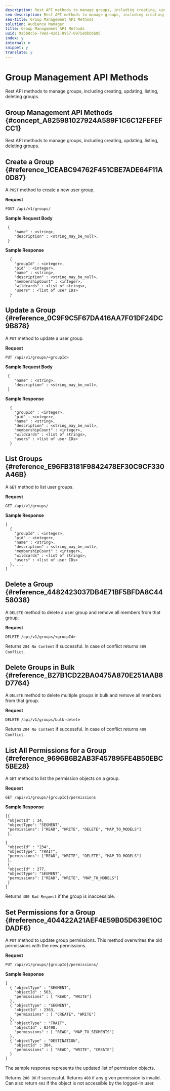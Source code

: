 ```yaml
---
description: Rest API methods to manage groups, including creating, updating, listing, deleting groups.
seo-description: Rest API methods to manage groups, including creating, updating, listing, deleting groups.
seo-title: Group Management API Methods
solution: Audience Manager
title: Group Management API Methods
uuid: 9a5b8c56-79ed-42d1-8957-6975ebbbda05
index: y
internal: n
snippet: y
translate: y
---
```


# Group Management API Methods

Rest API methods to manage groups, including creating, updating, listing, deleting groups.

## Group Management API Methods {#concept_A825981027924A589F1C6C12FEFEFCC1}

Rest API methods to manage groups, including creating, updating, listing, deleting groups.

<!-- c_rest_api_user_man_group.xml -->

## Create a Group {#reference_1CEABC94762F451CBE7ADE64F11A0D87}

A `POST` method to create a new user group.

<!-- r_rest_api_group_create.xml -->

**Request**

`POST /api/v1/groups/`

**Sample Request Body**

```
 {
    "name" : <string>,
    "description" : <string_may_be_null>,
 }
```

**Sample Response**

```
  {
    "groupId" : <integer>,
    "pid" : <integer>,
    "name" : <string>,
    "description" : <string_may_be_null>,
    "membershipCount" : <integer>,
    "wildcards" : <list of strings>,
    "users" : <list of user IDs>
  }
```

## Update a Group {#reference_0C9F9C5F67DA416AA7F01DF24DC9B878}

A `PUT` method to update a user group.

<!-- r_rest_api_group_update.xml -->

**Request**

`PUT /api/v1/groups/<groupId>`

**Sample Request Body**

```
 {
    "name" : <string>,
    "description" : <string_may_be_null>,
 }
```

**Sample Response**

```
  {
    "groupId" : <integer>,
    "pid" : <integer>,
    "name" : <string>,
    "description" : <string_may_be_null>,
    "membershipCount" : <integer>,
    "wildcards" : <list of strings>,
    "users" : <list of user IDs>
  }
```

## List Groups {#reference_E96FB3181F9842478EF30C9CF330A46B}

A `GET` method to list user groups.

<!-- r_rest_api_group_list.xml -->

**Request**

`GET /api/v1/groups/`

**Sample Response**

```
[
  { 
    "groupId" : <integer>,
    "pid" : <integer>,
    "name" : <string>,
    "description" : <string_may_be_null>,
    "membershipCount" : <integer>,
    "wildcards" : <list of strings>,
    "users" : <list of user IDs>
  }, ...
]
```

## Delete a Group {#reference_4482423037DB4E71BF5BFDA8C4458038}

A `DELETE` method to delete a user group and remove all members from that group.

<!-- r_rest_api_group_delete.xml -->

**Request**

`DELETE /api/v1/groups/<groupId>`

Returns `204 No Content` if successful. In case of conflict returns `409 Conflict`. 

## Delete Groups in Bulk {#reference_B27B1CD22BA0475A870E251AAB8D7764}

A `DELETE` method to delete multiple groups in bulk and remove all members from that group.

<!-- r_rest_api_group_delete_bulk.xml -->

**Request**

`DELETE /api/v1/groups/bulk-delete`

Returns `204 No Content` if successful. In case of conflict returns `409 Conflict`. 

## List All Permissions for a Group {#reference_9696B6B2AB3F457895FE4B50EBC5BE28}

A `GET` method to list the permission objects on a group.

<!-- r_rest_api_perm_list_group.xml -->

**Request**

`GET /api/v1/groups/{groupId}/permissions`

**Sample Response**

```
[{
 "objectId" : 34,
 "objectType": "SEGMENT",
 "permissions": ["READ", "WRITE", "DELETE", "MAP_TO_MODELS"]
 },

{
 "objectId" : "234",
 "objectType": "TRAIT",
 "permissions": ["READ", "WRITE", "DELETE", "MAP_TO_MODELS"]
 },
 {
 "objectId" : 277,
 "objectType": "SEGMENT",
 "permissions": ["READ", "WRITE", "MAP_TO_MODELS"]
 }
]
```

Returns `400 Bad Request` if the group is inaccessible. 

## Set Permissions for a Group {#reference_404422A21AEF4E59B05D639E10CDADF6}

A `PUT` method to update group permissions. This method overwrites the old permissions with the new permissions.

<!-- r_rest_api_perm_set.xml -->

**Request**

`PUT /api/v1/groups/{groupId}/permissions/`

**Sample Response**

```
[ 
  { "objectType" : "SEGMENT",
    "objectId" : 563,
    "permissions" : [ "READ", "WRITE"]
  },
  { "objectType" : "SEGMENT",
    "objectId" : 2363,
    "permissions" : [ "CREATE", "WRITE"]
  },
  { "objectType" : "TRAIT",
    "objectId" : 83498,
    "permissions" : [ "READ", "MAP_TO_SEGMENTS"]
  },
  { "objectType" : "DESTINATION",
    "objectId" : 304,
    "permissions" : [ "READ", "WRITE", "CREATE"]
  }
]
```

The sample response represents the updated list of permission objects.

Returns `200 OK` if successful. Returns `400` if any given permission is invalid. Can also return `403` if the object is not accessible by the logged-in user. 

